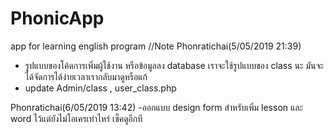 # PhonicApp
app for learning english program
//Note
Phonratichai(5/05/2019 21:39)
- รูปแบบของโค้ดการเพิ่มผู้ใช้งาน หรือข้อมูลลง database เราจะใช้รูปแบบของ class นะ มันจะได้จัดการได้ง่ายเวลาเรากลับมาดูหรือแก้
- update Admin/class , user_class.php


Phonratichai(6/05/2019 13:42)
-ออกแบบ design form สำหรับเพิ่ม lesson และ word ไว้แต่ยังไม่โอเครเท่าไหร่ เช็คดูอีกที
